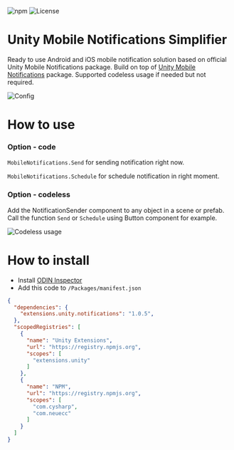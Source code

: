 ![npm](https://img.shields.io/npm/v/extensions.unity.notifications) ![License](https://img.shields.io/github/license/IvanMurzak/Unity-Mobile-Notifications-Simplifier)

# Unity Mobile Notifications Simplifier
Ready to use Android and iOS mobile notification solution based on official Unity Mobile Notifications package. Build on top of [Unity Mobile Notifications](https://docs.unity3d.com/Packages/com.unity.mobile.notifications@1.4/manual/index.html) package. Supported codeless usage if needed but not required.

![Config](https://imgur.com/ITn5XUD.png)

# How to use
### Option - code
<code>MobileNotifications.Send</code> for sending notification right now.

<code>MobileNotifications.Schedule</code> for schedule notification in right moment.

### Option - codeless
Add the NotificationSender component to any object in a scene or prefab. Call the function <code>Send</code> or <code>Schedule</code> using Button component for example.

![Codeless usage](https://imgur.com/kidklV8.png)

# How to install
- Install [ODIN Inspector](https://odininspector.com/)
- Add this code to <code>/Packages/manifest.json</code>
```json
{
  "dependencies": {
    "extensions.unity.notifications": "1.0.5",
  },
  "scopedRegistries": [
    {
      "name": "Unity Extensions",
      "url": "https://registry.npmjs.org",
      "scopes": [
        "extensions.unity"
      ]
    },
    {
      "name": "NPM",
      "url": "https://registry.npmjs.org",
      "scopes": [
        "com.cysharp",
        "com.neuecc"
      ]
    }
  ]
}
